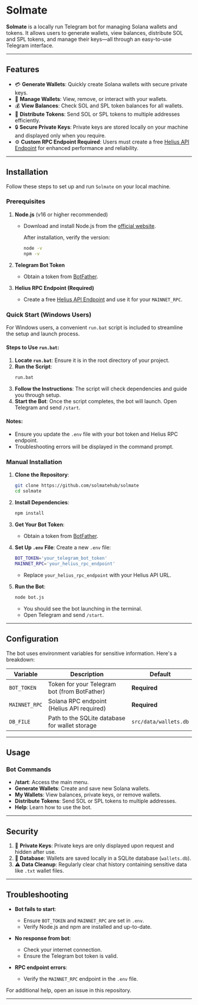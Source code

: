 # Solmate

**Solmate** is a locally run Telegram bot for managing Solana wallets and tokens. It allows users to generate wallets, view balances, distribute SOL and SPL tokens, and manage their keys—all through an easy-to-use Telegram interface.

---

## Features

- 💳 **Generate Wallets**: Quickly create Solana wallets with secure private keys.
- 📝 **Manage Wallets**: View, remove, or interact with your wallets.
- 💰 **View Balances**: Check SOL and SPL token balances for all wallets.
- 💸 **Distribute Tokens**: Send SOL or SPL tokens to multiple addresses efficiently.
- 🔒 **Secure Private Keys**: Private keys are stored locally on your machine and displayed only when you require.
- ⚙️ **Custom RPC Endpoint Required**: Users must create a free [Helius API Endpoint](https://www.helius.dev) for enhanced performance and reliability.

---

## Installation

Follow these steps to set up and run `Solmate` on your local machine.

### Prerequisites

1. **Node.js** (v16 or higher recommended)
   - Download and install Node.js from the [official website](https://nodejs.org/).

     After installation, verify the version:
     ```bash
     node -v
     npm -v
     ```

2. **Telegram Bot Token**
   - Obtain a token from [BotFather](https://core.telegram.org/bots#botfather).

3. **Helius RPC Endpoint (Required)**
   - Create a free [Helius API Endpoint](https://www.helius.dev) and use it for your `MAINNET_RPC`.

### Quick Start (Windows Users)

For Windows users, a convenient `run.bat` script is included to streamline the setup and launch process.

#### Steps to Use `run.bat`:

1. **Locate `run.bat`**: Ensure it is in the root directory of your project.
2. **Run the Script**:
   ```cmd
   run.bat
   ```
3. **Follow the Instructions**: The script will check dependencies and guide you through setup.
4. **Start the Bot**: Once the script completes, the bot will launch. Open Telegram and send `/start`.

#### Notes:
- Ensure you update the `.env` file with your bot token and Helius RPC endpoint.
- Troubleshooting errors will be displayed in the command prompt.

### Manual Installation

1. **Clone the Repository**:
   ```bash
   git clone https://github.com/solmatehub/solmate
   cd solmate
   ```
2. **Install Dependencies**:
   ```bash
   npm install
   ```
3. **Get Your Bot Token**:
   - Obtain a token from [BotFather](https://core.telegram.org/bots#botfather).
4. **Set Up `.env` File**:
   Create a new `.env` file:
   ```bash
   BOT_TOKEN='your_telegram_bot_token'
   MAINNET_RPC='your_helius_rpc_endpoint'
   ```
   - Replace `your_helius_rpc_endpoint` with your Helius API URL.

5. **Run the Bot**:
   ```bash
   node bot.js
   ```
    - You should see the bot launching in the terminal.
    - Open Telegram and send `/start`.

---

## Configuration

The bot uses environment variables for sensitive information. Here's a breakdown:

| Variable        | Description                                        | Default                               |
|----------------|----------------------------------------------------|---------------------------------------|
| `BOT_TOKEN`    | Token for your Telegram bot (from BotFather)       | **Required**                          |
| `MAINNET_RPC`  | Solana RPC endpoint (Helius API required)          | **Required**                          |
| `DB_FILE`      | Path to the SQLite database for wallet storage     | `src/data/wallets.db`                 |

---

## Usage

### Bot Commands

- **/start**: Access the main menu.
- **Generate Wallets**: Create and save new Solana wallets.
- **My Wallets**: View balances, private keys, or remove wallets.
- **Distribute Tokens**: Send SOL or SPL tokens to multiple addresses.
- **Help**: Learn how to use the bot.

---

## Security

1. 🔐 **Private Keys**: Private keys are only displayed upon request and hidden after use.
2. 💾 **Database**: Wallets are saved locally in a SQLite database (`wallets.db`).
3. ⚠️ **Data Cleanup**: Regularly clear chat history containing sensitive data like `.txt` wallet files.

---

## Troubleshooting

- **Bot fails to start**:
  - Ensure `BOT_TOKEN` and `MAINNET_RPC` are set in `.env`.
  - Verify Node.js and npm are installed and up-to-date.

- **No response from bot**:
  - Check your internet connection.
  - Ensure the Telegram bot token is valid.

- **RPC endpoint errors**:
  - Verify the `MAINNET_RPC` endpoint in the `.env` file.

For additional help, open an issue in this repository.

---
